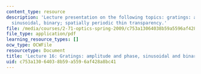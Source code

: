 ```yaml
---
content_type: resource
description: 'Lecture presentation on the following topics: gratings: amplitude, phase,
  sinusoidal, binary; spatially periodic thin transparency.'
file: /media/courses/2-71-optics-spring-2009/c753a13064038b59a5596af428a8bc41_MIT2_71S09_lec16.pdf
file_type: application/pdf
learning_resource_types: []
ocw_type: OCWFile
resourcetype: Document
title: 'Lecture 16: Gratings: amplitude and phase, sinusoidal and binary'
uid: c753a130-6403-8b59-a559-6af428a8bc41
---
```

